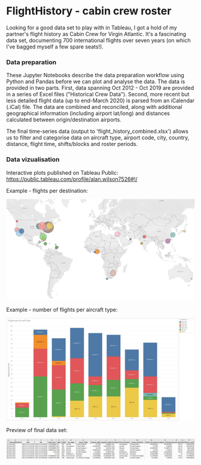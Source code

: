 # FlightHistory - cabin crew roster

Looking for a good data set to play with in Tableau, I got a hold of my partner's flight history as Cabin Crew for Virgin Atlantic. It's a fascinating data set, documenting 700 international flights over seven years (on which I've bagged myself a few spare seats!). 

### Data preparation
These Jupyter Notebooks describe the data preparation workflow using Python and Pandas before we can plot and analyse the data. The data is provided in two parts. First, data spanning Oct 2012 - Oct 2019 are provided in a series of Excel files ("Historical Crew Data"). Second, more recent but less detailed flight data (up to end-March 2020) is parsed from an iCalendar (.iCal) file. The data are combined and reconciled, along with additional geographical information (including airport lat/long) and distances calculated between origin/destination airports.

The final time-series data (output to 'flight_history_combined.xlsx') allows us to filter and categorise data on aircraft type, airport code, city, country, distance, flight time, shifts/blocks and roster periods. 

### Data vizualisation
Interactive plots published on Tableau Public: https://public.tableau.com/profile/alan.wilson7526#!/

Example - flights per destination:

![](tableau_plots/Example_destinations.PNG)

Example - number of flights per aircraft type:

![](tableau_plots/Example_flights-per-aircraft-type.JPG)

Preview of final data set:

![](tableau_plots/Example_combined-data-set.JPG)
